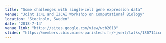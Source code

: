 ```yaml
---
title: "Some challenges with single-cell gene expression data"
venue: "Joint ICML and IJCAI Workshop on Computational Biology"
location: "Stockholm, Sweden"
date: "2018-7-14"
venue_link: "https://sites.google.com/view/wcb2018"
slides: "https://members.cbio.mines-paristech.fr/~jvert/talks/180714icml/icml.pdf"
---
```

